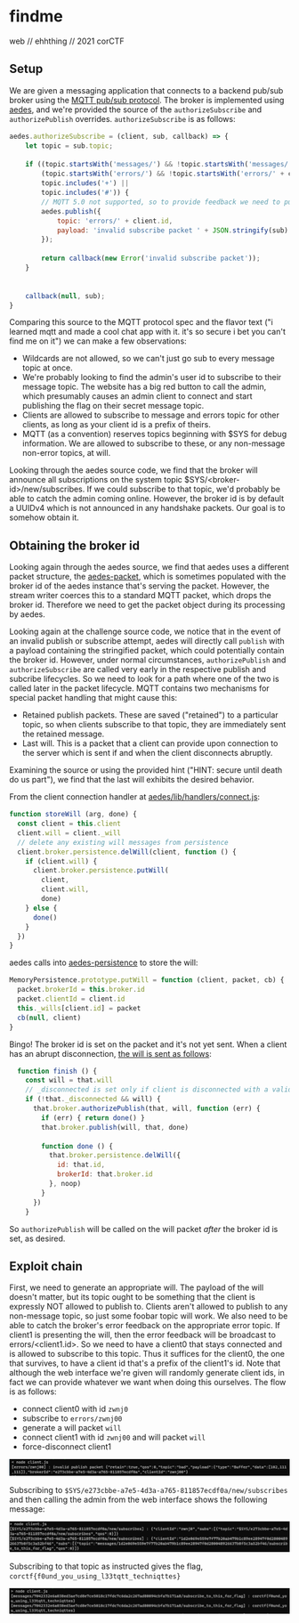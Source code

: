 # findme
web // ehhthing // 2021 corCTF

## Setup

We are given a messaging application that connects to a backend pub/sub broker using the [MQTT pub/sub protocol](http://docs.oasis-open.org/mqtt/mqtt/v3.1.1/os/mqtt-v3.1.1-os.html).  The broker is implemented using [aedes](https://github.com/moscajs/aedes), and we're provided the source of the `authorizeSubscribe` and `authorizePublish` overrides.  `authorizeSubscribe` is as follows:

```js
aedes.authorizeSubscribe = (client, sub, callback) => {
	let topic = sub.topic;

	if ((topic.startsWith('messages/') && !topic.startsWith('messages/' + client.id)) || 
		(topic.startsWith('errors/') && !topic.startsWith('errors/' + client.id)) || 
		topic.includes('+') ||
		topic.includes('#')) {
		// MQTT 5.0 not supported, so to provide feedback we need to publish a message :(
		aedes.publish({
			topic: 'errors/' + client.id,
			payload: 'invalid subscribe packet ' + JSON.stringify(sub)
		});

		return callback(new Error('invalid subscribe packet'));
	}


	callback(null, sub);
}
```

Comparing this source to the MQTT protocol spec and the flavor text ("i learned mqtt and made a cool chat app with it. it's so secure i bet you can't find me on it") we can make a few observations:
* Wildcards are not allowed, so we can't just go sub to every message topic at once.
* We're probably looking to find the admin's user id to subscribe to their message topic.  The website has a big red button to call the admin, which presumably causes an admin client to connect and start publishing the flag on their secret message topic.
* Clients are allowed to subscribe to message and errors topic for other clients, as long as your client id is a prefix of theirs.
* MQTT (as a convention) reserves topics beginning with $SYS for debug information.  We are allowed to subscribe to these, or any non-message non-error topics, at will.

Looking through the aedes source code, we find that the broker will announce all subscriptions on the system topic $SYS/\<broker-id\>/new/subscribes.  If we could subscribe to that topic, we'd probably be able to catch the admin coming online.  However, the broker id is by default a UUIDv4 which is not announced in any handshake packets.  Our goal is to somehow obtain it.

## Obtaining the broker id

Looking again through the aedes source, we find that aedes uses a different packet structure, the [aedes-packet](https://github.com/moscajs/aedes-packet/), which is sometimes populated with the broker id of the aedes instance that's serving the packet.  However, the stream writer coerces this to a standard MQTT packet, which drops the broker id.  Therefore we need to get the packet object during its processing by aedes.

Looking again at the challenge source code, we notice that in the event of an invalid publish or subscribe attempt, aedes will directly call `publish` with a payload containing the stringified packet, which could potentially contain the broker id.  However, under normal circumstances, `authorizePublish` and `authorizeSubscribe` are called very early in the respective publish and subcribe lifecycles.  So we need to look for a path where one of the two is called later in the packet lifecycle.  MQTT contains two mechanisms for special packet handling that might cause this:
* Retained publish packets.  These are saved ("retained") to a particular topic, so when clients subscribe to that topic, they are immediately sent the retained message.
* Last will.  This is a packet that a client can provide upon connection to the server which is sent if and when the client disconnects abruptly.

Examining the source or using the provided hint ("HINT: secure until death do us part"), we find that the last will exhibits the desired behavior.

From the client connection handler at [aedes/lib/handlers/connect.js](https://github.com/moscajs/aedes/blob/main/lib/handlers/connect.js#L194):
```js
function storeWill (arg, done) {
  const client = this.client
  client.will = client._will
  // delete any existing will messages from persistence
  client.broker.persistence.delWill(client, function () {
    if (client.will) {
      client.broker.persistence.putWill(
        client,
        client.will,
        done)
    } else {
      done()
    }
  })
}
```

aedes calls into [aedes-persistence](https://github.com/moscajs/aedes-persistence/blob/master/persistence.js#L296) to store the will:

```js
MemoryPersistence.prototype.putWill = function (client, packet, cb) {
  packet.brokerId = this.broker.id
  packet.clientId = client.id
  this._wills[client.id] = packet
  cb(null, client)
}
```

Bingo!  The broker id is set on the packet and it's not yet sent.  When a client has an abrupt disconnection, [the will is sent as follows](https://github.com/moscajs/aedes/blob/main/lib/client.js#L294):

```js
  function finish () {
    const will = that.will
    // _disconnected is set only if client is disconnected with a valid disconnect packet
    if (!that._disconnected && will) {
      that.broker.authorizePublish(that, will, function (err) {
        if (err) { return done() }
        that.broker.publish(will, that, done)

        function done () {
          that.broker.persistence.delWill({
            id: that.id,
            brokerId: that.broker.id
          }, noop)
        }
      })
    }
```

So `authorizePublish` will be called on the will packet _after_ the broker id is set, as desired.

## Exploit chain

First, we need to generate an appropriate will.  The payload of the will doesn't matter, but its topic ought to be something that the client is expressly NOT allowed to publish to.  Clients aren't allowed to publish to any non-message topic, so just some foobar topic will work.  We also need to be able to catch the broker's error feedback on the appropriate error topic.  If client1 is presenting the will, then the error feedback will be broadcast to errors/\<client1.id\>.  So we need to have a client0 that stays connected and is allowed to subscribe to this topic.  Thus it suffices for the client0, the one that survives, to have a client id that's a prefix of the client1's id.  Note that although the web interface we're given will randomly generate client ids, in fact we can provide whatever we want when doing this ourselves.  The flow is as follows:

* connect client0 with id `zwnj0`
* subscribe to `errors/zwnj00`
* generate a will packet `will`
* connect client1 with id `zwnj00` and will packet `will`
* force-disconnect client1

![broker id output](images/1.png)

Subscribing to `$SYS/e273cbbe-a7e5-4d3a-a765-811857ecdf0a/new/subscribes` and then calling the admin from the web interface shows the following message:

![subscription log output](images/2.png)

Subscribing to that topic as instructed gives the flag, `corctf{f0und_you_using_l33tqtt_techniqttes}`

![flag](images/3.png)